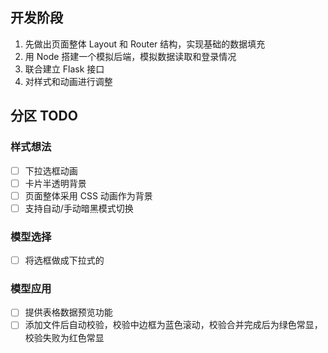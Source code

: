 ## 开发阶段

1. 先做出页面整体 Layout 和 Router 结构，实现基础的数据填充
2. 用 Node 搭建一个模拟后端，模拟数据读取和登录情况
3. 联合建立 Flask 接口
4. 对样式和动画进行调整

## 分区 TODO

### 样式想法

- [ ] 下拉选框动画
- [ ] 卡片半透明背景
- [ ] 页面整体采用 CSS 动画作为背景
- [ ] 支持自动/手动暗黑模式切换

### 模型选择

- [ ] 将选框做成下拉式的

### 模型应用

- [ ] 提供表格数据预览功能
- [ ] 添加文件后自动校验，校验中边框为蓝色滚动，校验合并完成后为绿色常显，校验失败为红色常显
